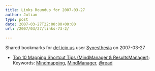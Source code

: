 ```yaml
---
title: Links Roundup for 2007-03-27
author: Julian
type: post
date: 2007-03-27T22:00:00+00:00
url: /2007/03/27/links-73-2/

---
```

Shared bookmarks for [del.icio.us][1] user  [Synesthesia][2] on 2007-03-27

  * [Top 10 Mapping Shortcut Tips (MindManager & ResultsManager)][3]: 
    Keywords: [Mindmapping][4], [MindManager][5], [@read][6]</li> </ul>

 [1]: http://del.icio.us/
 [2]: http://del.icio.us/synesthesia
 [3]: http://mcfarlin.typepad.com/the_underlying_blog/2007/02/top_10_mapping_.html "http://mcfarlin.typepad.com/the_underlying_blog/2007/02/top_10_mapping_.html"
 [4]: http://del.icio.us/synesthesia/Mindmapping
 [5]: http://del.icio.us/synesthesia/MindManager
 [6]: http://del.icio.us/synesthesia/@read